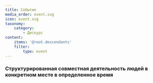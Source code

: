 ```yaml
---
title: Событие
media_order: event.svg
icon: event.svg
taxonomy:
    category:
        - Дискурс
content:
    items: '@root.descendants'
    filter:
        type: event
---
```


### Cтруктурированная совместная деятельность людей в конкретном месте в определенное время